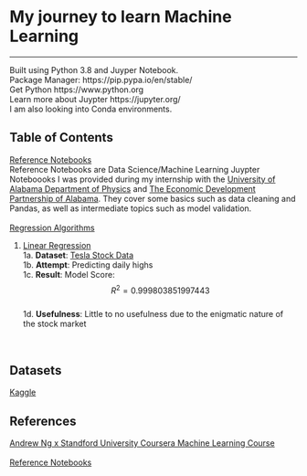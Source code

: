 
# My journey to learn Machine Learning
<hr>
Built using Python 3.8 and Juyper Notebook.
<br>
Package Manager: https://pip.pypa.io/en/stable/ 
<br>
Get Python https://www.python.org
<br>
Learn more about Juypter https://jupyter.org/
<br>
I am also looking into Conda environments. 
<br>

## Table of Contents

[Reference Notebooks](https://github.com/Michaelgathara/machine-learning/tree/main/reference-notebooks)
<br>
Reference Notebooks are Data Science/Machine Learning Juypter Noteboooks I was provided during my internship with the [University of Alabama Department of Physics](https://www.uab.edu/cas/physics/) and [The Economic Development Partnership of Alabama](https://edpa.org/). They cover some basics such as data cleaning and Pandas, as well as intermediate topics such as model validation.  
<br>
[Regression Algorithms](https://github.com/Michaelgathara/simple-ml/tree/main/regression)
<br>
1. [Linear Regression](https://github.com/Michaelgathara/simple-ml/blob/main/regression/linear_regression.ipynb)
	<br>
	1a.  **Dataset**: [Tesla Stock Data](https://www.kaggle.com/datasets/timoboz/tesla-stock-data-from-2010-to-2020?resource=download)
	<br>
	1b. **Attempt**: Predicting daily highs 
	<br>
	1c. **Result**: Model Score: $$R^2 = 0.999803851997443$$
	<br>
	1d. **Usefulness**: Little to no usefulness due to the enigmatic nature of the stock market
<br>

## Datasets
[Kaggle](https://www.kaggle.com/)

## References
[Andrew Ng x Standford University Coursera Machine Learning Course](https://www.coursera.org/learn/machine-learning)
<br>
<br>
[Reference Notebooks](https://github.com/Michaelgathara/machine-learning/tree/main/reference-notebooks)
